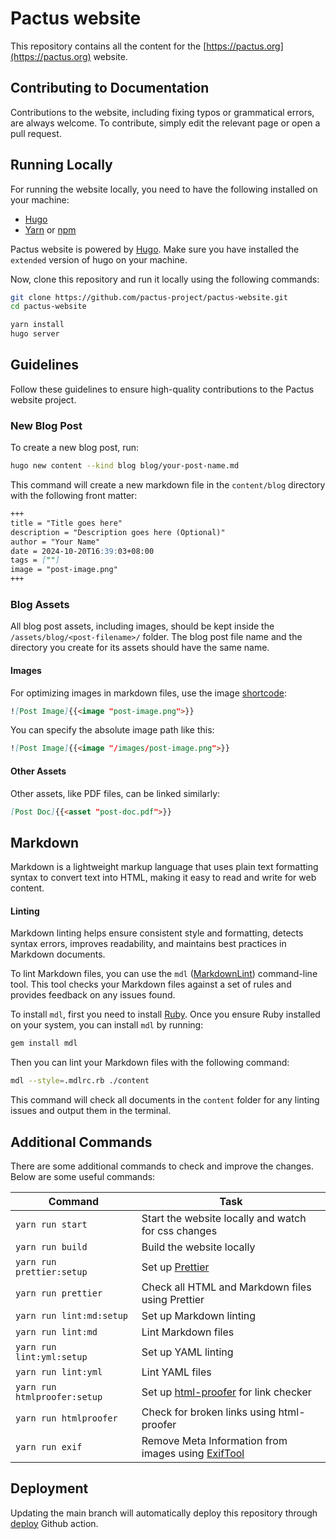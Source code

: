 # Pactus website

This repository contains all the content for the [https://pactus.org](https://pactus.org) website.

## Contributing to Documentation

Contributions to the website, including fixing typos or grammatical errors, are always welcome.
To contribute, simply edit the relevant page or open a pull request.

## Running Locally

For running the website locally, you need to have the following installed on your machine:

- [Hugo](https://gohugo.io/)
- [Yarn](https://yarnpkg.com/) or [npm](https://www.npmjs.com/)

Pactus website is powered by [Hugo](https://gohugo.io/).
Make sure you have installed the `extended` version of hugo on your machine.

Now, clone this repository and run it locally using the following commands:

```bash
git clone https://github.com/pactus-project/pactus-website.git
cd pactus-website

yarn install
hugo server
```

## Guidelines

Follow these guidelines to ensure high-quality contributions to the Pactus website project.

### New Blog Post

To create a new blog post, run:

```bash
hugo new content --kind blog blog/your-post-name.md
```

This command will create a new markdown file in the `content/blog` directory with the following front matter:

```markdown
+++
title = "Title goes here"
description = "Description goes here (Optional)"
author = "Your Name"
date = 2024-10-20T16:39:03+08:00
tags = [""]
image = "post-image.png"
+++
```

### Blog Assets

All blog post assets, including images, should be kept inside the `/assets/blog/<post-filename>/` folder.
The blog post file name and the directory you create for its assets should have the same name.

#### Images

For optimizing images in markdown files, use the image [shortcode](https://gohugo.io/content-management/shortcodes/):

```md
![Post Image]{{<image "post-image.png">}}
```

You can specify the absolute image path like this:

```md
![Post Image]{{<image "/images/post-image.png">}}
```

#### Other Assets

Other assets, like PDF files, can be linked similarly:

```md
[Post Doc]{{<asset "post-doc.pdf">}}
```

## Markdown

Markdown is a lightweight markup language that uses plain text formatting syntax to convert text into HTML,
making it easy to read and write for web content.

#### Linting

Markdown linting helps ensure consistent style and formatting, detects syntax errors, improves readability,
and maintains best practices in Markdown documents.

To lint Markdown files, you can use the `mdl` ([MarkdownLint](https://github.com/DavidAnson/markdownlint)) command-line tool.
This tool checks your Markdown files against a set of rules and provides feedback on any issues found.

To install `mdl`, first you need to install [Ruby](https://www.ruby-lang.org/en/documentation/installation/).
Once you ensure Ruby installed on your system, you can install `mdl` by running:

```sh
gem install mdl
```

Then you can lint your Markdown files with the following command:

```sh
mdl --style=.mdlrc.rb ./content
```

This command will check all documents in the `content` folder for any linting issues and output them in the terminal.

## Additional Commands

There are some additional commands to check and improve the changes.
Below are some useful commands:

| Command                      | Task                                                                               |
| ---------------------------- | ---------------------------------------------------------------------------------- |
| `yarn run start`             | Start the website locally and watch for css changes                                |
| `yarn run build`             | Build the website locally                                                          |
| `yarn run prettier:setup`    | Set up [Prettier](https://prettier.io/)                                            |
| `yarn run prettier`          | Check all HTML and Markdown files using Prettier                                   |
| `yarn run lint:md:setup`     | Set up Markdown linting                                                            |
| `yarn run lint:md`           | Lint Markdown files                                                                |
| `yarn run lint:yml:setup`    | Set up YAML linting                                                                |
| `yarn run lint:yml`          | Lint YAML files                                                                    |
| `yarn run htmlproofer:setup` | Set up [html-proofer](https://github.com/gjtorikian/html-proofer) for link checker |
| `yarn run htmlproofer`       | Check for broken links using html-proofer                                          |
| `yarn run exif`              | Remove Meta Information from images using [ExifTool](https://exiftool.org/)        |

## Deployment

Updating the main branch will automatically deploy this repository through
[deploy](.github/workflows/deploy.yml) Github action.
